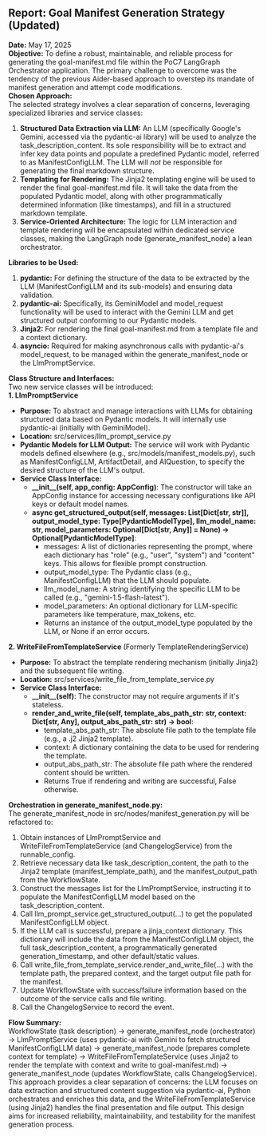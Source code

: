 ## **Report: Goal Manifest Generation Strategy (Updated)**

**Date:** May 17, 2025  
**Objective:** To define a robust, maintainable, and reliable process for generating the goal-manifest.md file within the PoC7 LangGraph Orchestrator application. The primary challenge to overcome was the tendency of the previous Aider-based approach to overstep its mandate of manifest generation and attempt code modifications.  
**Chosen Approach:**  
The selected strategy involves a clear separation of concerns, leveraging specialized libraries and service classes:

1. **Structured Data Extraction via LLM:** An LLM (specifically Google's Gemini, accessed via the pydantic-ai library) will be used to analyze the task\_description\_content. Its sole responsibility will be to extract and infer key data points and populate a predefined Pydantic model, referred to as ManifestConfigLLM. The LLM will *not* be responsible for generating the final markdown structure.  
2. **Templating for Rendering:** The Jinja2 templating engine will be used to render the final goal-manifest.md file. It will take the data from the populated Pydantic model, along with other programmatically determined information (like timestamps), and fill in a structured markdown template.  
3. **Service-Oriented Architecture:** The logic for LLM interaction and template rendering will be encapsulated within dedicated service classes, making the LangGraph node (generate\_manifest\_node) a lean orchestrator.

**Libraries to be Used:**

1. **pydantic:** For defining the structure of the data to be extracted by the LLM (ManifestConfigLLM and its sub-models) and ensuring data validation.  
2. **pydantic-ai:** Specifically, its GeminiModel and model\_request functionality will be used to interact with the Gemini LLM and get structured output conforming to our Pydantic models.  
3. **Jinja2:** For rendering the final goal-manifest.md from a template file and a context dictionary.  
4. **asyncio:** Required for making asynchronous calls with pydantic-ai's model\_request, to be managed within the generate\_manifest\_node or the LlmPromptService.

**Class Structure and Interfaces:**  
Two new service classes will be introduced:  
**1\. LlmPromptService**

* **Purpose:** To abstract and manage interactions with LLMs for obtaining structured data based on Pydantic models. It will internally use pydantic-ai (initially with GeminiModel).  
* **Location:** src/services/llm\_prompt\_service.py  
* **Pydantic Models for LLM Output:** The service will work with Pydantic models defined elsewhere (e.g., src/models/manifest\_models.py), such as ManifestConfigLLM, ArtifactDetail, and AIQuestion, to specify the desired structure of the LLM's output.  
* **Service Class Interface:**  
  * **\_\_init\_\_(self, app\_config: AppConfig)**: The constructor will take an AppConfig instance for accessing necessary configurations like API keys or default model names.  
  * **async get\_structured\_output(self, messages: List\[Dict\[str, str\]\], output\_model\_type: Type\[PydanticModelType\], llm\_model\_name: str, model\_parameters: Optional\[Dict\[str, Any\]\] \= None) \-\> Optional\[PydanticModelType\]**:  
    * messages: A list of dictionaries representing the prompt, where each dictionary has "role" (e.g., "user", "system") and "content" keys. This allows for flexible prompt construction.  
    * output\_model\_type: The Pydantic class (e.g., ManifestConfigLLM) that the LLM should populate.  
    * llm\_model\_name: A string identifying the specific LLM to be called (e.g., "gemini-1.5-flash-latest").  
    * model\_parameters: An optional dictionary for LLM-specific parameters like temperature, max\_tokens, etc.  
    * Returns an instance of the output\_model\_type populated by the LLM, or None if an error occurs.

**2\. WriteFileFromTemplateService** (Formerly TemplateRenderingService)

* **Purpose:** To abstract the template rendering mechanism (initially Jinja2) and the subsequent file writing.  
* **Location:** src/services/write\_file\_from\_template\_service.py  
* **Service Class Interface:**  
  * **\_\_init\_\_(self)**: The constructor may not require arguments if it's stateless.  
  * **render\_and\_write\_file(self, template\_abs\_path\_str: str, context: Dict\[str, Any\], output\_abs\_path\_str: str) \-\> bool**:  
    * template\_abs\_path\_str: The absolute file path to the template file (e.g., a .j2 Jinja2 template).  
    * context: A dictionary containing the data to be used for rendering the template.  
    * output\_abs\_path\_str: The absolute file path where the rendered content should be written.  
    * Returns True if rendering and writing are successful, False otherwise.

**Orchestration in generate\_manifest\_node.py:**  
The generate\_manifest\_node in src/nodes/manifest\_generation.py will be refactored to:

1. Obtain instances of LlmPromptService and WriteFileFromTemplateService (and ChangelogService) from the runnable\_config.  
2. Retrieve necessary data like task\_description\_content, the path to the Jinja2 template (manifest\_template\_path), and the manifest\_output\_path from the WorkflowState.  
3. Construct the messages list for the LlmPromptService, instructing it to populate the ManifestConfigLLM model based on the task\_description\_content.  
4. Call llm\_prompt\_service.get\_structured\_output(...) to get the populated ManifestConfigLLM object.  
5. If the LLM call is successful, prepare a jinja\_context dictionary. This dictionary will include the data from the ManifestConfigLLM object, the full task\_description\_content, a programmatically generated generation\_timestamp, and other default/static values.  
6. Call write\_file\_from\_template\_service.render\_and\_write\_file(...) with the template path, the prepared context, and the target output file path for the manifest.  
7. Update WorkflowState with success/failure information based on the outcome of the service calls and file writing.  
8. Call the ChangelogService to record the event.

**Flow Summary:**  
WorkflowState (task description) \-\> generate\_manifest\_node (orchestrator) \-\> LlmPromptService (uses pydantic-ai with Gemini to fetch structured ManifestConfigLLM data) \-\> generate\_manifest\_node (prepares complete context for template) \-\> WriteFileFromTemplateService (uses Jinja2 to render the template with context and write to goal-manifest.md) \-\> generate\_manifest\_node (updates WorkflowState, calls ChangelogService).  
This approach provides a clear separation of concerns: the LLM focuses on data extraction and structured content suggestion via pydantic-ai, Python orchestrates and enriches this data, and the WriteFileFromTemplateService (using Jinja2) handles the final presentation and file output. This design aims for increased reliability, maintainability, and testability for the manifest generation process.